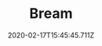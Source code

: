 ---
templateKey: blog-post
featuredpost: false
date: 2020-02-17T15:45:45.711Z
type: fish
title: Bream
description: A fairly common river fish that becomes active at night.
note: 
sellPrice: 45
featuredimage: /img/Bream.png
tags:
  - Town
  - Forest
  - 6pm – 2am
  - Spring
  - Summer
  - Fall
  - Winter
  - AnyWeather
  - Night Fishing Bundle
  - Baked Fish
---